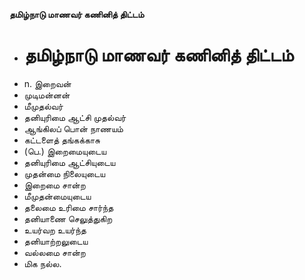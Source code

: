 **தமிழ்நாடு மாணவர் கணினித் திட்டம்**
- # தமிழ்நாடு மாணவர் கணினித் திட்டம்
- n. இறைவன்
- முடிமன்னன்
- மீமுதல்வர்
- தனியுரிமை ஆட்சி முதல்வர்
- ஆங்கிலப் பொன் நாணயம்
- கட்டளைத் தங்கக்காசு
- (பெ.) இறைமையுடைய
- தனியுரிமை ஆட்சியுடைய
- முதன்மை நிலையுடைய
- இறைமை சான்ற
- மீமுதன்மையுடைய
- தலைமை உரிமை சார்ந்த
- தனியாணை செலுத்துகிற
- உயர்வற உயர்ந்த
- தனியாற்றலுடைய
- வல்லமை சான்ற
- மிக நல்ல.

